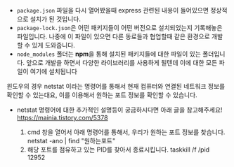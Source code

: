 - `package.json` 파일을 다시 열어봤을때 express 관련된 내용이 들어있으면 정상적으로 설치가 된 것입니다.
- `package-lock.json`은 어떤 패키지들이 어떤 버전으로 설치되었는지 기록해놓은 파일입니다. 나중에 이 파일이 있으면 다른 동료들과 협업할때 같은 환경으로 개발할 수 있게 도와줍니다.
- `node_modules` 폴더는 **npm**을 통해 설치된 패키지들에 대한 파일이 있는 폴더입니다.
앞으로 개발을 하면서 다양한 라이브러리를 사용하게 될텐데 이에 대한 모든 파일이 여기에 설치됩니다

윈도우의 경우 netstat 이라는 명령어를 통해서 현재 컴퓨터와 연결된 네트워크 정보를 확인할 수 있는대요, 이를 이용해서 원하는 포트 정보를 확인할 수 있습니다.
* netstat 명령어에 대한 추가적인 설명등이 궁금하시다면 아래 글을 참고해주세요!
   https://mainia.tistory.com/5378

   1. cmd 창을 열어서 아래 명령어를 통해서, 우리가 원하는 포트 정보를 찾습니다.
   netstat -ano | find "원하는포트"
   2. 해당 포트를 점유하고 있는 PID를 찾아서 종료시킵니다.
   taskkill /f /pid 12952